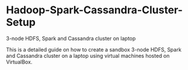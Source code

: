 # Hadoop-Spark-Cassandra-Cluster-Setup
3-node HDFS, Spark and Cassandra cluster on laptop

This is a detailed guide on how to create a sandbox 3-node HDFS, Spark and Cassandra cluster on a laptop using virtual machines hosted on VirtualBox.

